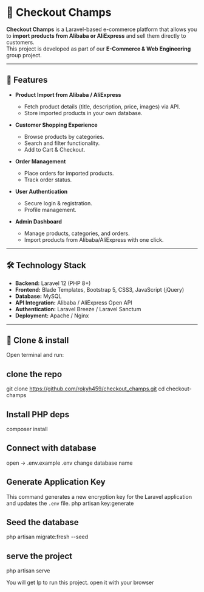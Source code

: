 # 🛒 Checkout Champs

**Checkout Champs** is a Laravel-based e-commerce platform that allows you to **import products from Alibaba or AliExpress** and sell them directly to customers.  
This project is developed as part of our **E-Commerce & Web Engineering** group project.

---

## 🚀 Features

- **Product Import from Alibaba / AliExpress**
  - Fetch product details (title, description, price, images) via API.
  - Store imported products in your own database.
  
- **Customer Shopping Experience**
  - Browse products by categories.
  - Search and filter functionality.
  - Add to Cart & Checkout.

- **Order Management**
  - Place orders for imported products.
  - Track order status.

- **User Authentication**
  - Secure login & registration.
  - Profile management.

- **Admin Dashboard**
  - Manage products, categories, and orders.
  - Import products from Alibaba/AliExpress with one click.

---

## 🛠️ Technology Stack

- **Backend:** Laravel 12 (PHP 8+)
- **Frontend:** Blade Templates, Bootstrap 5, CSS3, JavaScript (jQuery)
- **Database:** MySQL
- **API Integration:** Alibaba / AliExpress Open API
- **Authentication:** Laravel Breeze / Laravel Sanctum
- **Deployment:** Apache / Nginx

---
## 🧾 Clone & install

Open terminal and run:

## clone the repo
git clone https://github.com/rokyh459/checkout_champs.git
cd checkout-champs

## Install PHP deps
composer install

## Connect with database
open -> .env.example .env change database name

## Generate Application Key
This command generates a new encryption key for the Laravel application and updates the `.env` file.
php artisan key:generate

## Seed the database
php artisan migrate:fresh --seed

## serve the project
php artisan serve

You will get Ip to run this project. open it with your browser
